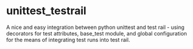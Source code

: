 # unittest_testrail
A nice and easy integration between python unittest and test rail - using decorators for test attributes, base_test module, and global configuration for the means of integrating test runs into test rail.  
